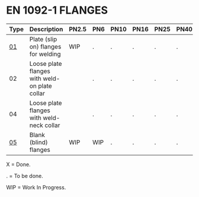# EN 1092-1 FLANGES

| Type               | Description                                   | PN2.5 | PN6 | PN10 | PN16 | PN25 | PN40 | PN63 | PN100 | PN160 | PN250 | PN320 | PN400 |
|--------------------|-----------------------------------------------|-------|-----|------|------|------|------|------|-------|-------|-------|-------|-------|
| [01](01/README.md) | Plate (slip on) flanges for welding           | WIP   | .   | .    | .    | .    | .    | .    | .     |       |       |       |       |
| 02                 | Loose plate flanges with weld-on plate collar |       | .   | .    | .    | .    | .    |      |       |       |       |       |       |
| 04                 | Loose plate flanges with weld-neck collar     |       | .   | .    | .    | .    | .    |      |       |       |       |       |       |
| [05](05/README.md) | Blank (blind) flanges                         | WIP   | WIP | .    | .    | .    | .    | .    | .     |       |       |       |       |

X = Done.

. = To be done.

WIP = Work In Progress.

